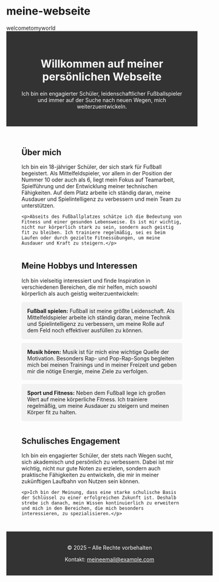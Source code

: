 # meine-webseite

<!DOCTYPE html>
<html lang="de">
<head>
    <meta charset="UTF-8">
    <meta name="viewport" content="width=device-width, initial-scale=1.0">
    welcometomyworld
</head>
<body>

<header style="background-color: #333; color: white; padding: 30px; text-align: center;">
    <h1>Willkommen auf meiner persönlichen Webseite</h1>
    <p>Ich bin ein engagierter Schüler, leidenschaftlicher Fußballspieler und immer auf der Suche nach neuen Wegen, mich weiterzuentwickeln.</p>
</header>

<section style="margin: 40px;">
    <h2>Über mich</h2>
    <p>Ich bin ein 18-jähriger Schüler, der sich stark für Fußball begeistert. Als Mittelfeldspieler, vor allem in der Position der Nummer 10 oder auch als 6, liegt mein Fokus auf Teamarbeit, Spielführung und der Entwicklung meiner technischen Fähigkeiten. Auf dem Platz arbeite ich ständig daran, meine Ausdauer und Spielintelligenz zu verbessern und mein Team zu unterstützen.</p>
    
    <p>Abseits des Fußballplatzes schätze ich die Bedeutung von Fitness und einer gesunden Lebensweise. Es ist mir wichtig, nicht nur körperlich stark zu sein, sondern auch geistig fit zu bleiben. Ich trainiere regelmäßig, sei es beim Laufen oder durch gezielte Fitnessübungen, um meine Ausdauer und Kraft zu steigern.</p>
</section>

<section style="margin: 40px;">
    <h2>Meine Hobbys und Interessen</h2>
    <p>Ich bin vielseitig interessiert und finde Inspiration in verschiedenen Bereichen, die mir helfen, mich sowohl körperlich als auch geistig weiterzuentwickeln:</p>
    <ul style="list-style-type: none; padding: 0;">
        <li style="background-color: #f2f2f2; margin: 10px 0; padding: 15px; border-radius: 5px;">
            <strong>Fußball spielen:</strong> Fußball ist meine größte Leidenschaft. Als Mittelfeldspieler arbeite ich ständig daran, meine Technik und Spielintelligenz zu verbessern, um meine Rolle auf dem Feld noch effektiver ausfüllen zu können.
        </li>
        <li style="background-color: #f2f2f2; margin: 10px 0; padding: 15px; border-radius: 5px;">
            <strong>Musik hören:</strong> Musik ist für mich eine wichtige Quelle der Motivation. Besonders Rap- und Pop-Rap-Songs begleiten mich bei meinen Trainings und in meiner Freizeit und geben mir die nötige Energie, meine Ziele zu verfolgen.
        </li>
        <li style="background-color: #f2f2f2; margin: 10px 0; padding: 15px; border-radius: 5px;">
            <strong>Sport und Fitness:</strong> Neben dem Fußball lege ich großen Wert auf meine körperliche Fitness. Ich trainiere regelmäßig, um meine Ausdauer zu steigern und meinen Körper fit zu halten.
        </li>
    </ul>
</section>

<section style="margin: 40px;">
    <h2>Schulisches Engagement</h2>
    <p>Ich bin ein engagierter Schüler, der stets nach Wegen sucht, sich akademisch und persönlich zu verbessern. Dabei ist mir wichtig, nicht nur gute Noten zu erzielen, sondern auch praktische Fähigkeiten zu entwickeln, die mir in meiner zukünftigen Laufbahn von Nutzen sein können.</p>

    <p>Ich bin der Meinung, dass eine starke schulische Basis der Schlüssel zu einer erfolgreichen Zukunft ist. Deshalb strebe ich danach, mein Wissen kontinuierlich zu erweitern und mich in den Bereichen, die mich besonders interessieren, zu spezialisieren.</p>
</section>

<footer style="background-color: #333; color: white; text-align: center; padding: 20px; position: relative; bottom: 0; width: 100%;">
    <p>&copy; 2025 – Alle Rechte vorbehalten</p>
    <p>Kontakt: <a href="mailto:meineemail@example.com" style="color: white;">meineemail@example.com</a></p>
</footer>

</body>
</html>

